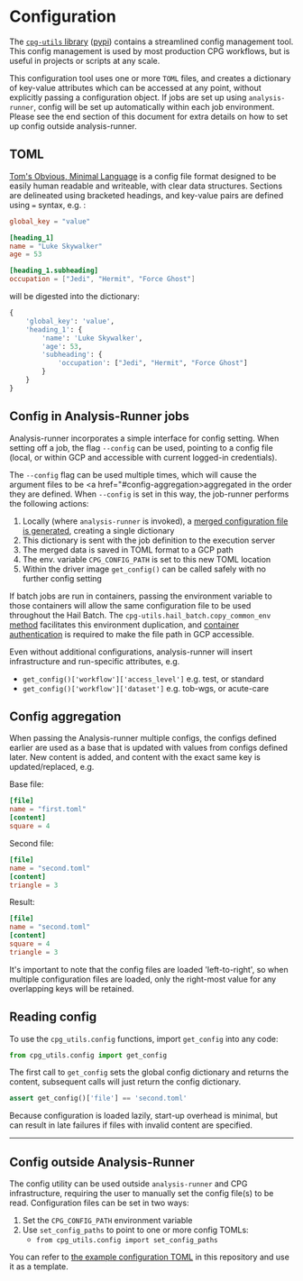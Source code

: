 # Configuration

The [`cpg-utils` library](https://github.com/populationgenomics/cpg-utils) ([pypi](https://pypi.org/project/cpg-utils/)) contains a streamlined config management tool. This config management is used by most production CPG workflows, but is useful in projects or scripts at any scale.

This configuration tool uses one or more `TOML` files, and creates a dictionary of key-value attributes which can be accessed at any point, without explicitly passing a configuration object. If jobs are set up using `analysis-runner`, config will be set up automatically within each job environment. Please see the end section of this document for extra details on how to set up config outside analysis-runner.

## TOML

[Tom's Obvious, Minimal Language](https://toml.io/en/) is a config file format designed to be easily human readable and writeable, with clear data structures. Sections are delineated using bracketed headings, and key-value pairs are defined using `=` syntax, e.g. :

```toml
global_key = "value"

[heading_1]
name = "Luke Skywalker"
age = 53

[heading_1.subheading]
occupation = ["Jedi", "Hermit", "Force Ghost"]
```

will be digested into the dictionary:

```python
{
    'global_key': 'value',
    'heading_1': {
        'name': 'Luke Skywalker',
        'age': 53,
        'subheading': {
            'occupation': ["Jedi", "Hermit", "Force Ghost"]
        }
    }
}
```

## Config in Analysis-Runner jobs

Analysis-runner incorporates a simple interface for config setting. When setting off a job, the flag `--config` can be used, pointing to a config file (local, or within GCP and accessible with current logged-in credentials).

The `--config` flag can be used multiple times, which will cause the argument files to be <a href="#config-aggregation>aggregated</a> in the order they are defined. When `--config` is set in this way, the job-runner performs the following actions:

1. Locally (where `analysis-runner` is invoked), a [merged configuration file is generated](https://github.com/populationgenomics/analysis-runner/blob/main/analysis_runner/cli_analysisrunner.py#L199-L201), creating a single dictionary
2. This dictionary is sent with the job definition to the execution server
3. The merged data is saved in TOML format to a GCP path
4. The env. variable `CPG_CONFIG_PATH` is set to this new TOML location
5. Within the driver image `get_config()` can be called safely with no further config setting

If batch jobs are run in containers, passing the environment variable to those containers will allow the same configuration file to be used throughout the Hail Batch. The `cpg-utils.hail_batch.copy_common_env` [method](https://github.com/populationgenomics/cpg-utils/blob/main/cpg_utils/hail_batch.py#L54) facilitates this environment duplication, and [container authentication](https://github.com/populationgenomics/cpg-utils/blob/main/cpg_utils/hail_batch.py#L427-L454) is required to make the file path in GCP accessible.

Even without additional configurations, analysis-runner will insert infrastructure and run-specific attributes, e.g.

- `get_config()['workflow']['access_level']` e.g. test, or standard
- `get_config()['workflow']['dataset']` e.g. tob-wgs, or acute-care


## Config aggregation

When passing the Analysis-runner multiple configs, the configs defined earlier are used as a base that is updated with values from configs defined later. New content is added, and content with the exact same key is updated/replaced, e.g.

Base file:

```toml
[file]
name = "first.toml"
[content]
square = 4
```

Second file:

```toml
[file]
name = "second.toml"
[content]
triangle = 3
```

Result:

```toml
[file]
name = "second.toml"
[content]
square = 4
triangle = 3
```

It's important to note that the config files are loaded 'left-to-right', so when multiple configuration files are loaded, only the right-most value for any overlapping keys will be retained.


## Reading config

To use the `cpg_utils.config` functions, import `get_config` into any code:

```python
from cpg_utils.config import get_config
```

The first call to `get_config` sets the global config dictionary and returns the content, subsequent calls will just return the config dictionary.

```python
assert get_config()['file'] == 'second.toml'
```

Because configuration is loaded lazily, start-up overhead is minimal, but can result in late failures if files with invalid content are specified.

---

## Config outside Analysis-Runner

The config utility can be used outside `analysis-runner` and CPG infrastructure, requiring the user to manually set the config file(s) to be read. Configuration files can be set in two ways:

1. Set the `CPG_CONFIG_PATH` environment variable
2. Use `set_config_paths` to point to one or more config TOMLs:
    - `from cpg_utils.config import set_config_paths`

You can refer to [the example configuration TOML](cpg_config_example.toml) in this repository and use it as a template.
